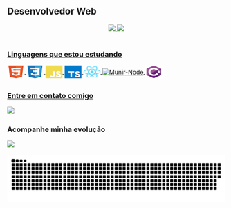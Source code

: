 ## Desenvolvedor Web
<div align="center">
  <a href="https://github.com/munirarabi">
  <img height="180em" src="https://github-readme-stats.vercel.app/api?username=munirarabi&show_icons=true&theme=dracula&include_all_commits=true&count_private=true"/>
  <img height="180em" src="https://github-readme-stats.vercel.app/api/top-langs/?username=munirarabi&layout=compact&langs_count=7&theme=dracula"/>
</div>
<div style="display: inline_block"><br>
  <h3>Linguagens que estou estudando</h3>
  <img align="center" alt="Munir-HTML" height="30" width="40" src="https://raw.githubusercontent.com/devicons/devicon/master/icons/html5/html5-original.svg">
  <img align="center" alt="Munir-CSS" height="30" width="40" src="https://raw.githubusercontent.com/devicons/devicon/master/icons/css3/css3-original.svg">
  <img align="center" alt="Munir-Js" height="30" width="40" src="https://raw.githubusercontent.com/devicons/devicon/master/icons/javascript/javascript-plain.svg">
  <img align="center" alt="Munir-Ts" height="30" width="40" src="https://raw.githubusercontent.com/devicons/devicon/master/icons/typescript/typescript-plain.svg">
  <img align="center" alt="Munir-React" height="30" width="40" src="https://raw.githubusercontent.com/devicons/devicon/master/icons/react/react-original.svg">
  <img align="center" alt="Munir-Node" height="30" width="40" src="https://raw.githubusercontent.com/devicons/devicon/master/icons/react/node-original.svg">
  <img align="center" alt="Munir-Csharp" height="30" width="40" src="https://raw.githubusercontent.com/devicons/devicon/master/icons/csharp/csharp-original.svg">
</div>
  
  ##
 
<div>
  <h3>Entre em contato comigo</h3>
  <a href = "mailto:munirarabi04@gmail.com"><img src="https://img.shields.io/badge/-Gmail-%23333?style=for-the-badge&logo=gmail&logoColor=white" target="_blank"></a>
  <h3>Acompanhe minha evolução</h3>
  <a href="https://www.linkedin.com/in/munirarabi" target="_blank"><img src="https://img.shields.io/badge/-LinkedIn-%230077B5?style=for-the-badge&logo=linkedin&logoColor=white" target="_blank"></a> 
 
  ![Snake animation](https://github.com/munirarabi/munirarabi/blob/output/github-contribution-grid-snake.svg)
 
</div>

